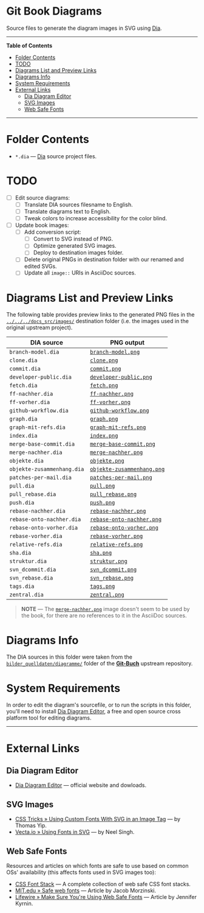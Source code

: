 # Git Book Diagrams

Source files to generate the diagram images in SVG using [Dia].

-----

**Table of Contents**

<!-- MarkdownTOC autolink="true" bracket="round" autoanchor="false" lowercase="only_ascii" uri_encoding="true" levels="1,2,3" -->

- [Folder Contents](#folder-contents)
- [TODO](#todo)
- [Diagrams List and Preview Links](#diagrams-list-and-preview-links)
- [Diagrams Info](#diagrams-info)
- [System Requirements](#system-requirements)
- [External Links](#external-links)
    - [Dia Diagram Editor](#dia-diagram-editor)
    - [SVG Images](#svg-images)
    - [Web Safe Fonts](#web-safe-fonts)

<!-- /MarkdownTOC -->

-----


# Folder Contents

- `*.dia` — [Dia] source project files.

# TODO

- [ ] Edit source diagrams:
    + [ ] Translate DIA sources filesname to English.
    + [ ] Translate diagrams text to English.
    + [ ] Tweak colors to increase accessibility for the color blind.
- [ ] Update book images:
    + [ ] Add conversion script:
        * [ ] Convert to SVG instead of PNG.
        * [ ] Optimize generated SVG images.
        * [ ] Deploy to destination images folder.
    + [ ] Delete original PNGs in destination folder with our renamed and edited SVGs.
    + [ ] Update all `image::` URIs in AsciiDoc sources.

# Diagrams List and Preview Links

The following table provides preview links to the generated PNG files in the [`../../../docs_src/images/`][doc imgs] destination folder (i.e. the images used in the original upstream project).

|         DIA source         |                       PNG output                       |
|----------------------------|--------------------------------------------------------|
| `branch-model.dia`         | [`branch-model.png`][branch-model.png]                 |
| `clone.dia`                | [`clone.png`][clone.png]                               |
| `commit.dia`               | [`commit.png`][commit.png]                             |
| `developer-public.dia`     | [`developer-public.png`][developer-public.png]         |
| `fetch.dia`                | [`fetch.png`][fetch.png]                               |
| `ff-nachher.dia`           | [`ff-nachher.png`][ff-nachher.png]                     |
| `ff-vorher.dia`            | [`ff-vorher.png`][ff-vorher.png]                       |
| `github-workflow.dia`      | [`github-workflow.png`][github-workflow.png]           |
| `graph.dia`                | [`graph.png`][graph.png]                               |
| `graph-mit-refs.dia`       | [`graph-mit-refs.png`][graph-mit-refs.png]             |
| `index.dia`                | [`index.png`][index.png]                               |
| `merge-base-commit.dia`    | [`merge-base-commit.png`][merge-base-commit.png]       |
| `merge-nachher.dia`        | [`merge-nachher.png`][merge-nachher.png]               |
| `objekte.dia`              | [`objekte.png`][objekte.png]                           |
| `objekte-zusammenhang.dia` | [`objekte-zusammenhang.png`][objekte-zusammenhang.png] |
| `patches-per-mail.dia`     | [`patches-per-mail.png`][patches-per-mail.png]         |
| `pull.dia`                 | [`pull.png`][pull.png]                                 |
| `pull_rebase.dia`          | [`pull_rebase.png`][pull_rebase.png]                   |
| `push.dia`                 | [`push.png`][push.png]                                 |
| `rebase-nachher.dia`       | [`rebase-nachher.png`][rebase-nachher.png]             |
| `rebase-onto-nachher.dia`  | [`rebase-onto-nachher.png`][rebase-onto-nachher.png]   |
| `rebase-onto-vorher.dia`   | [`rebase-onto-vorher.png`][rebase-onto-vorher.png]     |
| `rebase-vorher.dia`        | [`rebase-vorher.png`][rebase-vorher.png]               |
| `relative-refs.dia`        | [`relative-refs.png`][relative-refs.png]               |
| `sha.dia`                  | [`sha.png`][sha.png]                                   |
| `struktur.dia`             | [`struktur.png`][struktur.png]                         |
| `svn_dcommit.dia`          | [`svn_dcommit.png`][svn_dcommit.png]                   |
| `svn_rebase.dia`           | [`svn_rebase.png`][svn_rebase.png]                     |
| `tags.dia`                 | [`tags.png`][tags.png]                                 |
| `zentral.dia`              | [`zentral.png`][zentral.png]                           |

> __NOTE__ — The [`merge-nachher.png`][merge-nachher.png] image doesn't seem to be used by the book, for there are no references to it in the AsciiDoc sources.

# Diagrams Info

The DIA sources in this folder were taken from the [`bilder_quelldaten/diagramme/`][diagramme/] folder of the __[Git-Buch]__ upstream repository.


# System Requirements

In order to edit the diagram's sourcefile, or to run the scripts in this folder, you'll need to install [Dia Diagram Editor], a free and open source cross platform tool for editing diagrams.

-------------------------------------------------------------------------------


# External Links

## Dia Diagram Editor

- [Dia Diagram Editor] — official website and dowloads.

## SVG Images

- [CSS Tricks » Using Custom Fonts With SVG in an Image Tag] — by Thomas Yip.
- [Vecta.io » Using Fonts in SVG] — by Neel Singh.

## Web Safe Fonts

Resources and articles on which fonts are safe to use based on common OSs' availability (this affects fonts used in SVG images too):

- [CSS Font Stack] — A complete collection of web safe CSS font stacks.
- [MIT.edu » Safe web fonts] — Article by Jacob Morzinski.
- [Lifewire » Make Sure You're Using Web Safe Fonts] — Article by Jennifer Kyrnin.

<!-----------------------------------------------------------------------------
                               REFERENCE LINKS
------------------------------------------------------------------------------>

[Wikipedia » Flowchart]: https://en.wikipedia.org/wiki/Flowchart "See Wikipedia page on 'Flowchart'"

[CSS Font Stack]: https://www.cssfontstack.com/ "Visit website"

<!-- Dia -->

[Dia]: http://dia-installer.de/ "Visit Dia's website"
[Dia Diagram Editor]: http://dia-installer.de/ "Visit Dia's website"

<!-- articles -->

[CSS Tricks » Using Custom Fonts With SVG in an Image Tag]: https://css-tricks.com/using-custom-fonts-with-svg-in-an-image-tag/ "Read article"
[Lifewire » Make Sure You're Using Web Safe Fonts]: https://www.lifewire.com/web-safe-fonts-3467430 "Read article"
[MIT.edu » Safe web fonts]: https://web.mit.edu/jmorzins/www/fonts.html "Read article"
[Vecta.io » Using Fonts in SVG]: https://vecta.io/blog/using-fonts-in-svg "Read article"

<!-- upstream links -->

[Git-Buch]: https://github.com/gitbuch/gitbuch_cc "Visit upstream Git-Buch repository"
[diagramme/]: https://github.com/gitbuch/gitbuch_cc/tree/master/bilder_quelldaten/diagramme "View diagrams folder in upstream Git-Buch repository"

<!-- project folders -->

[doc imgs]: ../../../docs_src/images/ "Navigate to book images folder"

<!-- PNG previews -->

[branch-model.png]: ../../../docs_src/images/branch-model.png "Preview PNG output"
[clone.png]: ../../../docs_src/images/clone.png "Preview PNG output"
[commit.png]: ../../../docs_src/images/commit.png "Preview PNG output"
[developer-public.png]: ../../../docs_src/images/developer-public.png "Preview PNG output"
[fetch.png]: ../../../docs_src/images/fetch.png "Preview PNG output"
[ff-nachher.png]: ../../../docs_src/images/ff-nachher.png "Preview PNG output"
[ff-vorher.png]: ../../../docs_src/images/ff-vorher.png "Preview PNG output"
[github-workflow.png]: ../../../docs_src/images/github-workflow.png "Preview PNG output"
[graph.png]: ../../../docs_src/images/graph.png "Preview PNG output"
[graph-mit-refs.png]: ../../../docs_src/images/graph-mit-refs.png "Preview PNG output"
[index.png]: ../../../docs_src/images/index.png "Preview PNG output"
[merge-base-commit.png]: ../../../docs_src/images/merge-base-commit.png "Preview PNG output"
[merge-nachher.png]: ../../../docs_src/images/merge-nachher.png "Preview PNG output"
[objekte.png]: ../../../docs_src/images/objekte.png "Preview PNG output"
[objekte-zusammenhang.png]: ../../../docs_src/images/objekte-zusammenhang.png "Preview PNG output"
[patches-per-mail.png]: ../../../docs_src/images/patches-per-mail.png "Preview PNG output"
[pull.png]: ../../../docs_src/images/pull.png "Preview PNG output"
[pull_rebase.png]: ../../../docs_src/images/pull_rebase.png "Preview PNG output"
[push.png]: ../../../docs_src/images/push.png "Preview PNG output"
[rebase-nachher.png]: ../../../docs_src/images/rebase-nachher.png "Preview PNG output"
[rebase-onto-nachher.png]: ../../../docs_src/images/rebase-onto-nachher.png "Preview PNG output"
[rebase-onto-vorher.png]: ../../../docs_src/images/rebase-onto-vorher.png "Preview PNG output"
[rebase-vorher.png]: ../../../docs_src/images/rebase-vorher.png "Preview PNG output"
[relative-refs.png]: ../../../docs_src/images/relative-refs.png "Preview PNG output"
[sha.png]: ../../../docs_src/images/sha.png "Preview PNG output"
[struktur.png]: ../../../docs_src/images/struktur.png "Preview PNG output"
[svn_dcommit.png]: ../../../docs_src/images/svn_dcommit.png "Preview PNG output"
[svn_rebase.png]: ../../../docs_src/images/svn_rebase.png "Preview PNG output"
[tags.png]: ../../../docs_src/images/tags.png "Preview PNG output"
[zentral.png]: ../../../docs_src/images/zentral.png "Preview PNG output"

<!-- EOF -->
